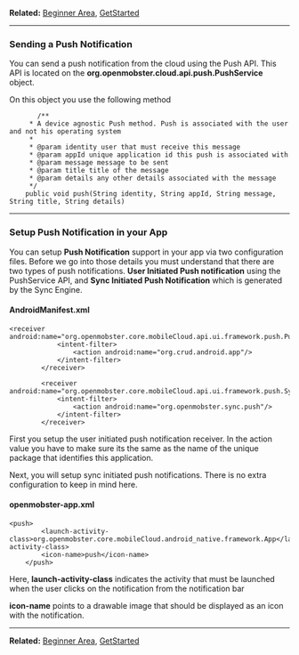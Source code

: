 **Related:** [Beginner Area](BeginnerZone.md), [GetStarted](GetStarted.md)


---


### Sending a Push Notification ###
You can send a push notification from the cloud using the Push API. This API is located on the **org.openmobster.cloud.api.push.PushService** object.

On this object you use the following method
```
       /**
	 * A device agnostic Push method. Push is associated with the user and not his operating system
	 * 
	 * @param identity user that must receive this message
	 * @param appId unique application id this push is associated with
	 * @param message message to be sent
	 * @param title title of the message
	 * @param details any other details associated with the message
	 */
	public void push(String identity, String appId, String message, String title, String details)
```


---


### Setup Push Notification in your App ###

You can setup **Push Notification** support in your app via two configuration files. Before we go into those details you must understand that there are two types of push notifications. **User Initiated Push notification** using the PushService API, and **Sync Initiated Push Notification** which is generated by the Sync Engine.

#### AndroidManifest.xml ####
```
<receiver android:name="org.openmobster.core.mobileCloud.api.ui.framework.push.PushBroadcastReceiver">
    		<intent-filter>
    			<action android:name="org.crud.android.app"/>
    		</intent-filter>
    	</receiver>
    	
    	<receiver android:name="org.openmobster.core.mobileCloud.api.ui.framework.push.SyncPushBroadcastReceiver">
    		<intent-filter>
    			<action android:name="org.openmobster.sync.push"/>
    		</intent-filter>
    	</receiver>
```

First you setup the user initiated push notification receiver. In the action value you have to make sure its the same as the name of the unique package that identifies this application.

Next, you will setup sync initiated push notifications. There is no extra configuration to keep in mind here.
#### openmobster-app.xml ####
```
<push>
		<launch-activity-class>org.openmobster.core.mobileCloud.android_native.framework.App</launch-activity-class>
		<icon-name>push</icon-name>
	</push>
```
Here, **launch-activity-class** indicates the activity that must be launched when the user clicks on the notification from the notification bar

**icon-name** points to a drawable image that should be displayed as an icon with the notification.


---


**Related:** [Beginner Area](BeginnerZone.md), [GetStarted](GetStarted.md)